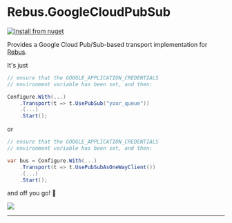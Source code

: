 # Rebus.GoogleCloudPubSub

[![install from nuget](https://img.shields.io/nuget/v/Rebus.GoogleCloudPubSub.svg?style=flat-square)](https://www.nuget.org/packages/Rebus.GoogleCloudPubSub)


Provides a Google Cloud Pub/Sub-based transport implementation for [Rebus](https://github.com/rebus-org/Rebus).

It's just

```csharp
// ensure that the GOOGLE_APPLICATION_CREDENTIALS 
// environment variable has been set, and then:

Configure.With(...)
	.Transport(t => t.UsePubSub("your_queue"))
	.(...)
	.Start();
```

or

```csharp
// ensure that the GOOGLE_APPLICATION_CREDENTIALS 
// environment variable has been set, and then:

var bus = Configure.With(...)
	.Transport(t => t.UsePubSubAsOneWayClient())
	.(...)
	.Start();
```

and off you go! :rocket:

![](https://raw.githubusercontent.com/rebus-org/Rebus/master/artwork/little_rebusbus2_copy-200x200.png)

---


